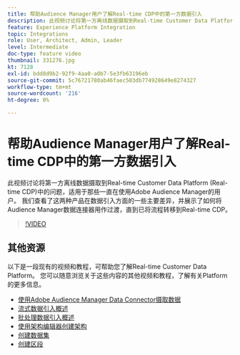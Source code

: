 ```yaml
---
title: 帮助Audience Manager用户了解Real-time CDP中的第一方数据引入
description: 此视频讨论将第一方离线数据摄取到Real-time Customer Data Platform (Real-time CDP)中的问题，适用于那些一直在使用Adobe Audience Manager的用户。 我们查看了这两种产品在数据引入方面的一些主要差异，并展示了如何将Audience Manager数据连接器用作过渡，直到已将流程转移到Real-time CDP。
feature: Experience Platform Integration
topic: Integrations
role: User, Architect, Admin, Leader
level: Intermediate
doc-type: feature video
thumbnail: 331276.jpg
kt: 7128
exl-id: bdd8d9b2-92f9-4aa0-a0b7-5e3fb63196eb
source-git-commit: 5c76721780ab46faec503db774928649e8274327
workflow-type: tm+mt
source-wordcount: '216'
ht-degree: 0%

---
```


# 帮助Audience Manager用户了解Real-time CDP中的第一方数据引入

此视频讨论将第一方离线数据摄取到Real-time Customer Data Platform (Real-time CDP)中的问题，适用于那些一直在使用Adobe Audience Manager的用户。 我们查看了这两种产品在数据引入方面的一些主要差异，并展示了如何将Audience Manager数据连接器用作过渡，直到已将流程转移到Real-time CDP。


>[!VIDEO](https://video.tv.adobe.com/v/331276/?quality=12&learn=on)

## 其他资源

以下是一段现有的视频和教程，可帮助您了解Real-time Customer Data Platform。 您可以随意浏览关于这些内容的其他视频和教程，了解有关Platform的更多信息。

* [使用Adobe Audience Manager Data Connector摄取数据](https://experienceleague.adobe.com/docs/platform-learn/tutorials/sources/ingest-data-from-aam.html?lang=zh-Hans#sources)
* [流式数据引入概述](https://experienceleague.adobe.com/docs/platform-learn/tutorials/data-ingestion/understanding-streaming-ingestion.html?lang=zh-Hans#data-ingestion)
* [批处理数据引入概述](https://experienceleague.adobe.com/docs/platform-learn/tutorials/data-ingestion/batch-ingestion-overview.html?lang=zh-Hans#data-ingestion)
* [使用架构编辑器创建架构](https://experienceleague.adobe.com/docs/experience-platform/xdm/tutorials/create-schema-ui.html?lang=zh-Hans#getting-started)
* [创建数据集](https://experienceleague.adobe.com/docs/platform-learn/getting-started-for-data-architects-and-data-engineers/create-datasets.html?lang=zh-Hans#permissions-required)
* [创建区段](https://experienceleague.adobe.com/docs/platform-learn/tutorials/segments/create-segments.html?lang=zh-Hans#segments)
